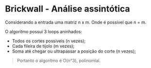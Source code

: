 # Brickwall - Análise assintótica

Considerando a entrada uma matriz n x m. Onde é possível que n = m. 

O algoritmo possui 3 loops aninhados:
- Todos os cortes possiveis (n vezes);
- Cada fileira de tijolo (m vezes);
- Soma até chegar ou ultrapassar a posição do corte (n vezes);

> Portanto o algoritmo é O(n^3), polinomial.